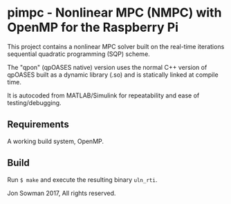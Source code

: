 # pimpc - Nonlinear MPC (NMPC) with OpenMP for the Raspberry Pi

This project contains a nonlinear MPC solver built on the real-time iterations
sequential quadratic programming (SQP) scheme.

The "qpon" (qpOASES native) version uses the normal C++ version of qpOASES
built as a dynamic library (.so) and is statically linked at compile time.

It is autocoded from MATLAB/Simulink for repeatability and ease of
testing/debugging.

## Requirements
A working build system, OpenMP.

## Build

Run `$ make` and execute the resulting binary `uln_rti`.

Jon Sowman 2017, All rights reserved.

